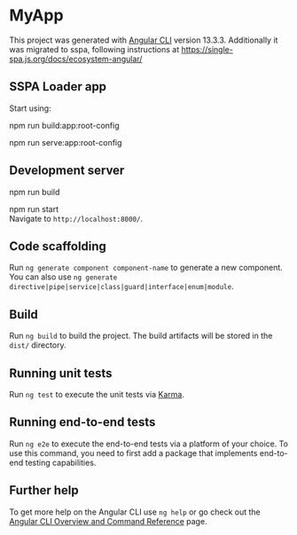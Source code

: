 # MyApp

This project was generated with [Angular CLI](https://github.com/angular/angular-cli) version 13.3.3.
Additionally it was migrated to sspa, following instructions at https://single-spa.js.org/docs/ecosystem-angular/

## SSPA Loader app

Start using: 

npm run build:app:root-config<BR>

npm run serve:app:root-config

## Development server

npm run build<BR>
  
npm run start<BR>
Navigate to `http://localhost:8000/`. 

## Code scaffolding

Run `ng generate component component-name` to generate a new component. You can also use `ng generate directive|pipe|service|class|guard|interface|enum|module`.

## Build

Run `ng build` to build the project. The build artifacts will be stored in the `dist/` directory.

## Running unit tests

Run `ng test` to execute the unit tests via [Karma](https://karma-runner.github.io).

## Running end-to-end tests

Run `ng e2e` to execute the end-to-end tests via a platform of your choice. To use this command, you need to first add a package that implements end-to-end testing capabilities.

## Further help

To get more help on the Angular CLI use `ng help` or go check out the [Angular CLI Overview and Command Reference](https://angular.io/cli) page.
